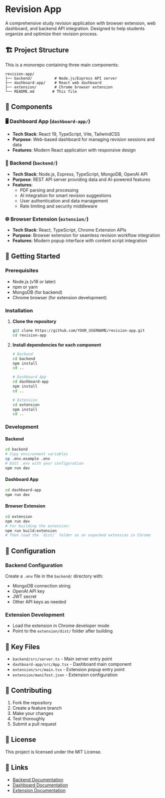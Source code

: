 # Revision App

A comprehensive study revision application with browser extension, web dashboard, and backend API integration. Designed to help students organize and optimize their revision process.

## 🏗️ Project Structure

This is a monorepo containing three main components:

```
revision-app/
├── backend/          # Node.js/Express API server
├── dashboard-app/    # React web dashboard
├── extension/        # Chrome browser extension
└── README.md        # This file
```

## 📱 Components

### 🖥️ Dashboard App (`dashboard-app/`)
- **Tech Stack**: React 19, TypeScript, Vite, TailwindCSS
- **Purpose**: Web-based dashboard for managing revision sessions and data
- **Features**: Modern React application with responsive design

### 🔧 Backend (`backend/`)
- **Tech Stack**: Node.js, Express, TypeScript, MongoDB, OpenAI API
- **Purpose**: REST API server providing data and AI-powered features
- **Features**: 
  - PDF parsing and processing
  - AI integration for smart revision suggestions
  - User authentication and data management
  - Rate limiting and security middleware

### 🌐 Browser Extension (`extension/`)
- **Tech Stack**: React, TypeScript, Chrome Extension APIs
- **Purpose**: Browser extension for seamless revision workflow integration
- **Features**: Modern popup interface with content script integration

## 🚀 Getting Started

### Prerequisites
- Node.js (v18 or later)
- npm or yarn
- MongoDB (for backend)
- Chrome browser (for extension development)

### Installation

1. **Clone the repository**
   ```bash
   git clone https://github.com/YOUR_USERNAME/revision-app.git
   cd revision-app
   ```

2. **Install dependencies for each component**
   ```bash
   # Backend
   cd backend
   npm install
   cd ..

   # Dashboard App
   cd dashboard-app
   npm install
   cd ..

   # Extension
   cd extension
   npm install
   cd ..
   ```

### Development

#### Backend
```bash
cd backend
# Copy environment variables
cp .env.example .env
# Edit .env with your configuration
npm run dev
```

#### Dashboard App
```bash
cd dashboard-app
npm run dev
```

#### Browser Extension
```bash
cd extension
npm run dev
# For building the extension:
npm run build:extension
# Then load the `dist/` folder as an unpacked extension in Chrome
```

## 🔧 Configuration

### Backend Configuration
Create a `.env` file in the `backend/` directory with:
- MongoDB connection string
- OpenAI API key
- JWT secret
- Other API keys as needed

### Extension Development
- Load the extension in Chrome developer mode
- Point to the `extension/dist/` folder after building

## 📂 Key Files

- `backend/src/server.ts` - Main server entry point
- `dashboard-app/src/App.tsx` - Dashboard main component
- `extension/src/main.tsx` - Extension popup entry point
- `extension/manifest.json` - Extension configuration

## 🤝 Contributing

1. Fork the repository
2. Create a feature branch
3. Make your changes
4. Test thoroughly
5. Submit a pull request

## 📄 License

This project is licensed under the MIT License.

## 🔗 Links

- [Backend Documentation](./backend/README.md)
- [Dashboard Documentation](./dashboard-app/README.md)  
- [Extension Documentation](./extension/README.md)